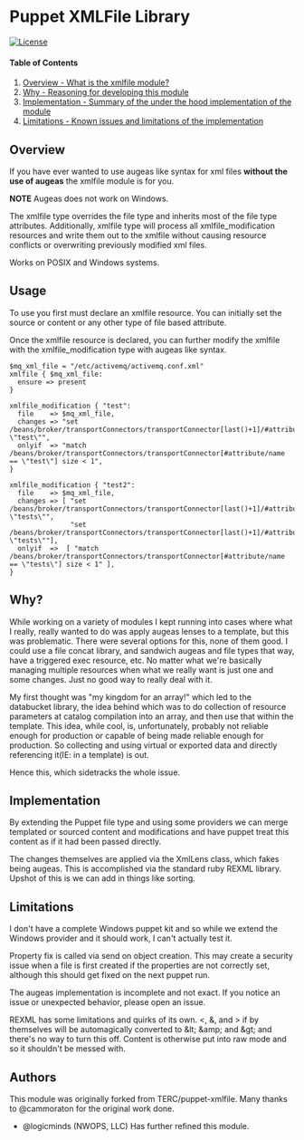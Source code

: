 # Puppet XMLFile Library

[![License](https://img.shields.io/github/license/voxpupuli/puppet-xmlfile.svg)](https://github.com/voxpupuli/puppet-xmlfile/blob/master/LICENSE)

#### Table of Contents

1. [Overview - What is the xmlfile module?](#overview)
2. [Why - Reasoning for developing this module ](#why?)
3. [Implementation - Summary of the under the hood implementation of the module ](#implementation)
4. [Limitations - Known issues and limitations of the implementation ](#limitations)

## Overview

If you have ever wanted to use augeas like syntax for xml files **without the use of augeas** the xmlfile module is for you.

**NOTE** Augeas does not work on Windows.

The xmlfile type overrides the file type and inherits most of the file type attributes.
Additionally, xmlfile type will process all xmlfile_modification resources and write them out to the xmlfile without
causing resource conflicts or overwriting previously modified xml files.

Works on POSIX and Windows systems.

## Usage

To use you first must declare an xmlfile resource. You can initially set the source or content or any other type of file
based attribute.

Once the xmlfile resource is declared, you can further modify the xmlfile with the xmlfile_modification type with augeas like syntax.

```
$mq_xml_file = "/etc/activemq/activemq.conf.xml"
xmlfile { $mq_xml_file:
  ensure => present
}

xmlfile_modification { "test":
  file    => $mq_xml_file,
  changes => "set /beans/broker/transportConnectors/transportConnector[last()+1]/#attribute/name \"test\"",
  onlyif  => "match /beans/broker/transportConnectors/transportConnector[#attribute/name == \"test\"] size < 1",
}

xmlfile_modification { "test2":
  file    => $mq_xml_file,
  changes => [ "set /beans/broker/transportConnectors/transportConnector[last()+1]/#attribute/name \"tests\"",
               "set /beans/broker/transportConnectors/transportConnector[last()+1]/#attribute/value \"tests\""],
  onlyif  =>  [ "match /beans/broker/transportConnectors/transportConnector[#attribute/name == \"tests\"] size < 1" ],
}
```

## Why?

While working on a variety of modules I kept running into cases where what I really, really wanted to do was apply augeas
lenses to a template, but this was problematic. There were several options for this, none of them good. I could use a file
concat library, and sandwich augeas and file types that way, have a triggered exec resource, etc. No matter what we're basically
managing multiple resources when what we really want is just one and some changes. Just no good way to really deal with it.

My first thought was "my kingdom for an array!" which led to the databucket library, the idea behind which was to do
collection of resource parameters at catalog compilation into an array, and then use that within the template. This idea, while
cool, is, unfortunately, probably not reliable enough for production or capable of being made reliable enough for production. So
collecting and using virtual or exported data and directly referencing it(IE: in a template) is out.

Hence this, which sidetracks the whole issue.

## Implementation

By extending the Puppet file type and using some providers we can merge templated or sourced content and modifications and
have puppet treat this content as if it had been passed directly.

The changes themselves are applied via the XmlLens class, which fakes being augeas. This is accomplished via the standard
ruby REXML library. Upshot of this is we can add in things like sorting.

## Limitations

I don't have a complete Windows puppet kit and so while we extend the Windows provider and it should work, I can't actually
test it.

Property fix is called via send on object creation. This may create a security issue when a file is first created if the properties are
not correctly set, although this should get fixed on the next puppet run.

The augeas implementation is incomplete and not exact. If you notice an issue or unexpected behavior, please open an issue.

REXML has some limitations and quirks of its own. <, &, and > if by themselves will be automagically converted to
&amp;lt; &amp;amp; and &amp;gt; and there's no way to turn this off. Content is otherwise put into raw mode and so it shouldn't be
messed with.

## Authors

This module was originally forked from TERC/puppet-xmlfile. Many thanks to @cammoraton for the original work done.

- @logicminds (NWOPS, LLC) Has further refined this module.
